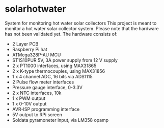 # solarhotwater
System for monitoring hot water solar collectors
This project is meant to monitor a hot water solar collector system.
Please note that the hardware has not been validated yet.
The hardware consists of:
- 2 Layer PCB
- Raspberry Pi hat
- ATMega328P-AU MCU
- ST1S10PUR 5V, 3A power supply from 12 V supply
- 2 x PT1000 interfaces, using MAX31865
- 2 x K-type thermocouples, using MAX31856
- 1 x 4 channel ADC, 16 bits via ADS1115
- 2 Pulse flow meter interfaces
- Pressure gauge interface, 0-3.3V
- 2 x NTC interfaces, 10k
- 1 x PWM output
- 1 x 0-10V output
- AVR-ISP programming interface
- 5V output to RPi screen
- Soldata pyramoneter input, via LM358 opamp
